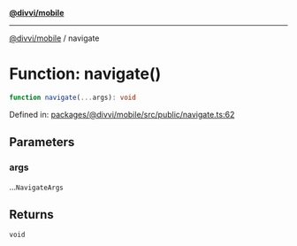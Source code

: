 [**@divvi/mobile**](../index.md)

---

[@divvi/mobile](../index.md) / navigate

# Function: navigate()

```ts
function navigate(...args): void
```

Defined in: [packages/@divvi/mobile/src/public/navigate.ts:62](https://github.com/divvi-xyz/divvi-mobile/blob/main/packages/@divvi/mobile/src/public/navigate.ts#L62)

## Parameters

### args

...`NavigateArgs`

## Returns

`void`
